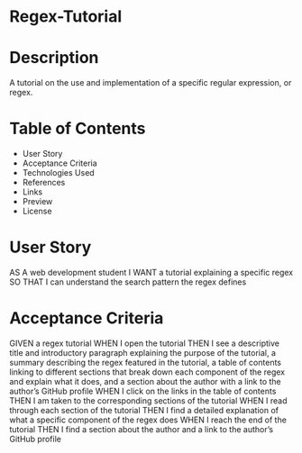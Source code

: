 # Regex-Tutorial
# Description
A tutorial on the use and implementation of a specific regular expression, or regex.

# Table of Contents
* User Story
* Acceptance Criteria
* Technologies Used
* References
* Links
* Preview
* License


# User Story
AS A web development student
I WANT a tutorial explaining a specific regex
SO THAT I can understand the search pattern the regex defines

# Acceptance Criteria
GIVEN a regex tutorial
WHEN I open the tutorial
THEN I see a descriptive title and introductory paragraph explaining the purpose of the tutorial, a summary describing the regex featured in the tutorial, a table of contents linking to different sections that break down each component of the regex and explain what it does, and a section about the author with a link to the author’s GitHub profile
WHEN I click on the links in the table of contents
THEN I am taken to the corresponding sections of the tutorial
WHEN I read through each section of the tutorial
THEN I find a detailed explanation of what a specific component of the regex does
WHEN I reach the end of the tutorial
THEN I find a section about the author and a link to the author’s GitHub profile

